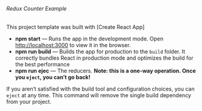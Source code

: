 ###### Redux Counter Example

This project template was built with [Create React App]

- **npm start** — Runs the app in the development mode.
  Open [http://localhost:3000](http://localhost:3000) to view it in the browser.
- **npm run build** — Builds the app for production to the `build` folder.
  It correctly bundles React in production mode and optimizes the build for the best performance
- **npm run ejec** — The reducers.
  **Note: this is a one-way operation. Once you `eject`, you can’t go back!**

If you aren’t satisfied with the build tool and configuration choices, you can `eject` at any time. This command will remove the single build dependency from your project.
